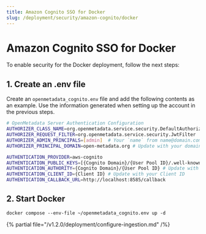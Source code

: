 ```yaml
---
title: Amazon Cognito SSO for Docker
slug: /deployment/security/amazon-cognito/docker
---
```


# Amazon Cognito SSO for Docker

To enable security for the Docker deployment, follow the next steps:

## 1. Create an .env file

Create an `openmetadata_cognito.env` file and add the following contents as an example. Use the information
generated when setting up the account in the previous steps.

```bash
# OpenMetadata Server Authentication Configuration
AUTHORIZER_CLASS_NAME=org.openmetadata.service.security.DefaultAuthorizer
AUTHORIZER_REQUEST_FILTER=org.openmetadata.service.security.JwtFilter
AUTHORIZER_ADMIN_PRINCIPALS=[admin]  # Your `name` from name@domain.com
AUTHORIZER_PRINCIPAL_DOMAIN=open-metadata.org # Update with your domain

AUTHENTICATION_PROVIDER=aws-cognito
AUTHENTICATION_PUBLIC_KEYS=[{Cognito Domain}/{User Pool ID}/.well-known/jwks.json] # Update with your Cognito Domain and User Pool ID
AUTHENTICATION_AUTHORITY={Cognito Domain}/{User Pool ID} # Update with your Cognito Domain and User Pool ID as follows - https://cognito-idp.us-west-1.amazonaws.com/us-west-1_DL8xfTzj8
AUTHENTICATION_CLIENT_ID={Client ID} # Update with your Client ID
AUTHENTICATION_CALLBACK_URL=http://localhost:8585/callback
```

## 2. Start Docker

```commandline
docker compose --env-file ~/openmetadata_cognito.env up -d
```

{% partial file="/v1.2.0/deployment/configure-ingestion.md" /%}
